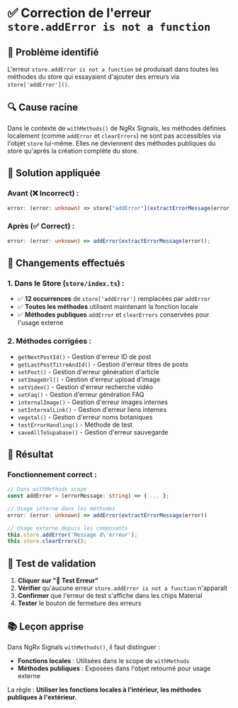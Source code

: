 # ✅ Correction de l'erreur `store.addError is not a function`

## 🐛 **Problème identifié**

L'erreur `store.addError is not a function` se produisait dans toutes les méthodes du store qui essayaient d'ajouter des erreurs via `store['addError']()`.

## 🔍 **Cause racine**

Dans le contexte de `withMethods()` de NgRx Signals, les méthodes définies localement (comme `addError` et `clearErrors`) ne sont pas accessibles via l'objet `store` lui-même. Elles ne deviennent des méthodes publiques du store qu'après la création complète du store.

## 🔧 **Solution appliquée**

### **Avant (❌ Incorrect) :**

```typescript
error: (error: unknown) => store["addError"](extractErrorMessage(error));
```

### **Après (✅ Correct) :**

```typescript
error: (error: unknown) => addError(extractErrorMessage(error));
```

## 📝 **Changements effectués**

### **1. Dans le Store (`store/index.ts`) :**

- ✅ **12 occurrences** de `store['addError']` remplacées par `addError`
- ✅ **Toutes les méthodes** utilisent maintenant la fonction locale
- ✅ **Méthodes publiques** `addError` et `clearErrors` conservées pour l'usage externe

### **2. Méthodes corrigées :**

- `getNextPostId()` - Gestion d'erreur ID de post
- `getLastPostTitreAndId()` - Gestion d'erreur titres de posts
- `setPost()` - Gestion d'erreur génération d'article
- `setImageUrl()` - Gestion d'erreur upload d'image
- `setVideo()` - Gestion d'erreur recherche vidéo
- `setFaq()` - Gestion d'erreur génération FAQ
- `internalImage()` - Gestion d'erreur images internes
- `setInternalLink()` - Gestion d'erreur liens internes
- `vegetal()` - Gestion d'erreur noms botaniques
- `testErrorHandling()` - Méthode de test
- `saveAllToSupabase()` - Gestion d'erreur sauvegarde

## 🎯 **Résultat**

### **Fonctionnement correct :**

```typescript
// Dans withMethods scope
const addError = (errorMessage: string) => { ... };

// Usage interne dans les méthodes
error: (error: unknown) => addError(extractErrorMessage(error))

// Usage externe depuis les composants
this.store.addError('Message d\'erreur');
this.store.clearErrors();
```

## 🧪 **Test de validation**

1. **Cliquer sur "🐛 Test Erreur"**
2. **Vérifier** qu'aucune erreur `store.addError is not a function` n'apparaît
3. **Confirmer** que l'erreur de test s'affiche dans les chips Material
4. **Tester** le bouton de fermeture des erreurs

## 📚 **Leçon apprise**

Dans NgRx Signals `withMethods()`, il faut distinguer :

- **Fonctions locales** : Utilisées dans le scope de `withMethods`
- **Méthodes publiques** : Exposées dans l'objet retourné pour usage externe

La règle : **Utiliser les fonctions locales à l'intérieur, les méthodes publiques à l'extérieur.**
